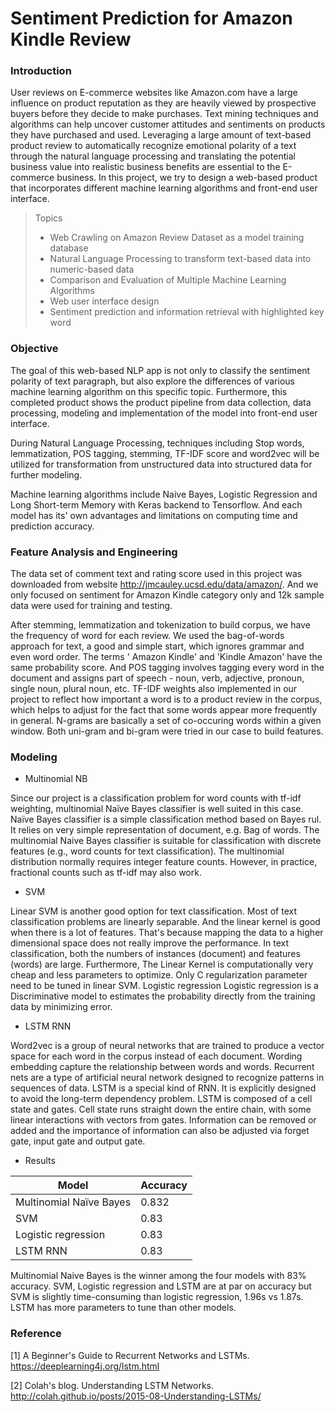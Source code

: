# Sentiment Prediction for Amazon Kindle Review

### Introduction
User reviews on E-commerce websites like Amazon.com have a large influence on product reputation as they are heavily viewed by prospective buyers before they decide to make purchases. Text mining techniques and algorithms can help uncover customer attitudes and sentiments on products they have purchased and used. Leveraging a large amount of text-based product review to automatically recognize emotional polarity of a text through the natural language processing and translating the potential business value into realistic business benefits are essential to the E-commerce business. In this project, we try to design a web-based product that incorporates different machine learning algorithms and front-end user interface.

> Topics
> * Web Crawling on Amazon Review Dataset as a model training database
> * Natural Language Processing to transform text-based data into numeric-based data
> * Comparison and Evaluation of Multiple Machine Learning Algorithms 
> * Web user interface design 
> * Sentiment prediction and information retrieval with highlighted key word

### Objective
The goal of this web-based NLP app is not only to classify the sentiment polarity of text paragraph, but also explore the differences of various machine learning algorithm on this specific topic. Furthermore, this completed product shows the product pipeline from data collection, data processing, modeling and implementation of the model into front-end user interface.

During Natural Language Processing, techniques including Stop words, lemmatization, POS tagging, stemming, TF-IDF score and word2vec will be utilized for transformation from unstructured data into structured data for further modeling.

Machine learning algorithms include Naive Bayes, Logistic Regression and Long Short-term Memory with Keras backend to Tensorflow. And each model has its' own advantages and limitations on computing time and prediction accuracy.


### Feature Analysis and Engineering
The data set of comment text and rating score used in this project was downloaded from website http://jmcauley.ucsd.edu/data/amazon/. And we only focused on sentiment for Amazon Kindle category only and 12k sample data were used for training and testing. 

After stemming, lemmatization and tokenization to build corpus, we have the frequency of word for each review. We used the bag-of-words approach for text, a good and simple start, which ignores grammar and even word order. The terms ' Amazon Kindle' and 'Kindle Amazon' have the same probability score. And POS tagging involves tagging every word in the document and assigns part of speech - noun, verb, adjective, pronoun, single noun, plural noun, etc. TF-IDF weights also implemented in our project to reflect how important a word is to a product review in the corpus, which helps to adjust for the fact that some words appear more frequently in general. N-grams are basically a set of co-occuring words within a given window. Both uni-gram and bi-gram were tried in our case to build features.


### Modeling
* Multinomial NB

Since our project is a classification problem for word counts with tf-idf weighting, multinomial Naïve Bayes classifier is well suited in this case. Naïve Bayes classifier is a simple classification method based on Bayes rul. It relies on very simple representation of document, e.g. Bag of words. The multinomial Naive Bayes classifier is suitable for classification with discrete features (e.g., word counts for text classification). The multinomial distribution normally requires integer feature counts. However, in practice, fractional counts such as tf-idf may also work.

* SVM

Linear SVM is another good option for text classification. Most of text classification problems are linearly separable. And the linear kernel is good when there is a lot of features. That's because mapping the data to a higher dimensional space does not really improve the performance. In text classification, both the numbers of instances (document) and features (words) are large. Furthermore, The Linear Kernel is computationally very cheap and less parameters to optimize. Only C regularization parameter need to be tuned in linear SVM.
Logistic regression
Logistic regression is a Discriminative model to estimates the probability directly from the training data by minimizing error.

* LSTM RNN

Word2vec is a group of neural networks that are trained to produce a vector space for each word in the corpus instead of each document. Wording embedding capture the relationship between words and words.
Recurrent nets are a type of artificial neural network designed to recognize patterns in sequences of data. LSTM is a special kind of RNN. It is explicitly designed to avoid the long-term dependency problem. LSTM is composed of a cell state and gates. Cell state runs straight down the entire chain, with some linear interactions with vectors from gates. Information can be removed or added and the importance of information can also be adjusted via forget gate, input gate and output gate.  

* Results 

Model         | Accuracy
------------- | -------------
Multinomial Naïve Bayes| 0.832
SVM           | 0.83
Logistic regression | 0.83
LSTM RNN      | 0.83


Multinomial Naive Bayes is the winner among the four models with 83% accuracy. SVM, Logistic regression and LSTM are at par on accuracy but SVM is slightly time-consuming than logistic regression, 1.96s vs 1.87s. LSTM has more parameters to tune than other models.


### Reference

[1] A Beginner's Guide to Recurrent Networks and LSTMs. https://deeplearning4j.org/lstm.html

[2] Colah's blog. Understanding LSTM Networks. http://colah.github.io/posts/2015-08-Understanding-LSTMs/ 

